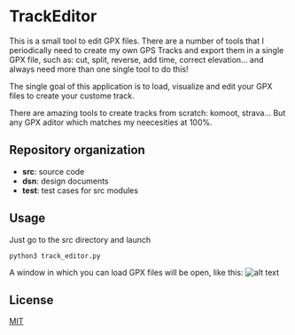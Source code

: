 # TrackEditor

This is a small tool to edit GPX files. There are a number of tools that I periodically need to create my own GPS Tracks and export them in a single GPX file, such as: cut, split, reverse, add time, correct elevation... and always need more than one single tool to do this!

The single goal of this application is to load, visualize and edit your GPX files to create your custome track.

There are amazing tools to create tracks from scratch: komoot, strava... But any GPX aditor which matches my neecesities at 100%.

## Repository organization
- **src**: source code
- **dsn**: design documents
- **test**: test cases for src modules

## Usage
Just go to the src directory and launch
```
python3 track_editor.py
```

A window in which you can load GPX files will be open, like this:
![alt text](https://github.com/alguerre/TrackEditor/blob/master/docs/using_sample.png?raw=true)

## License
[MIT](https://choosealicense.com/licenses/mit/)


